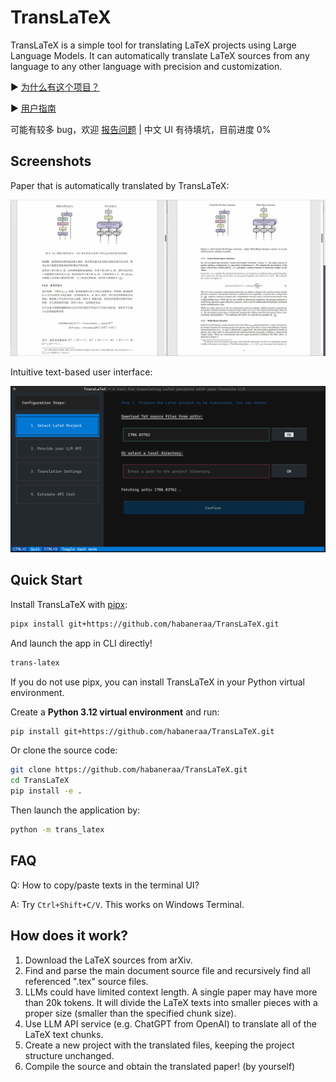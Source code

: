 # TransLaTeX

TransLaTeX is a simple tool for translating LaTeX projects using Large Language Models. It can automatically translate LaTeX sources from any language to any other language with precision and customization.

:arrow_forward: [为什么有这个项目？](./docs/why_this_translator.md)

:arrow_forward: [用户指南](./docs/user_guide_zh.md)

可能有较多 bug，欢迎 [报告问题](https://github.com/habaneraa/TransLaTeX/issues/new/choose) | 中文 UI 有待填坑，目前进度 0%

## Screenshots

Paper that is automatically translated by TransLaTeX:

![](./docs/img/demo-paper.jpg)

Intuitive text-based user interface:

![](./docs/img/tui-demo1.png)

## Quick Start

Install TransLaTeX with [pipx](https://github.com/pypa/pipx):

```bash
pipx install git+https://github.com/habaneraa/TransLaTeX.git
```

And launch the app in CLI directly!

```bash
trans-latex
```

If you do not use pipx, you can install TransLaTeX in your Python virtual environment.

Create a **Python 3.12 virtual environment** and run:

```bash
pip install git+https://github.com/habaneraa/TransLaTeX.git
```

Or clone the source code:

```bash
git clone https://github.com/habaneraa/TransLaTeX.git
cd TransLaTeX
pip install -e .
```

Then launch the application by:

```bash
python -m trans_latex
```

## FAQ

Q: How to copy/paste texts in the terminal UI?

A: Try `Ctrl+Shift+C/V`. This works on Windows Terminal.

## How does it work?

1. Download the LaTeX sources from arXiv.
2. Find and parse the main document source file and recursively find all referenced ".tex" source files.
3. LLMs could have limited context length. A single paper may have more than 20k tokens. It will divide the LaTeX texts into smaller pieces with a proper size (smaller than the specified chunk size).
4. Use LLM API service (e.g. ChatGPT from OpenAI) to translate all of the LaTeX text chunks.
5. Create a new project with the translated files, keeping the project structure unchanged.
6. Compile the source and obtain the translated paper! (by yourself)
